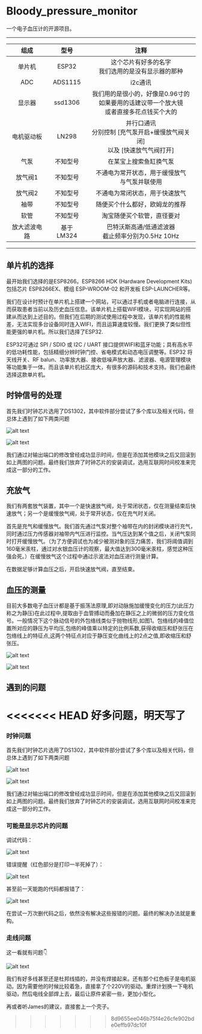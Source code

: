 # Bloody_pressure_monitor
一个电子血压计的开源项目。
***
| 组成 | 型号 | 注释 | 
| :-: | :-: | :-: | 
| 单片机 | ESP32 | 这个芯片有好多的名字<br>我们选用的是没有显示器的那种 | 
| ADC | ADS1115 | i2c通讯 | 
| 显示器 | ssd1306 | 我们用的是很小的，好像是0.96寸的<br>如果要用的话建议带一个放大镜<br>或者直接多花点钱买个大的 |
| 电机驱动板 | LN298 | 并行口通讯<br>分别控制 [充气泵开启+缓慢放气阀关闭] <br>以及 [快速放气气阀打开] |
| 气泵 | 不知型号 | 在某宝上搜索鱼缸换气泵 |
| 放气阀1 | 不知型号 | 不通电为常开状态，用于缓慢放气<br>与气泵并联使用  |
| 放气阀2 | 不知型号 | 不通电为常闭状态，用于快速放气 |
| 袖带 | 不知型号 | 随便买个什么都好，欧姆龙的推荐 |
| 软管 | 不知型号 | 淘宝随便买个软管，直径要对 |
| 放大滤波电路 | 基于LM324 | 巴特沃斯高通/低通滤波器<br>截止频率分别为0.5Hz 10Hz |
***
## 单片机的选择
最开始我们选择的是ESP8266。ESP8266 HDK (Hardware Development Kits) 包括芯片 ESP8266EX、模组 ESP-WROOM-02 和开发板 ESP-LAUNCHER等。

我们在设计时预计在单片机上搭建一个网站，可以通过手机或者电脑进行连接，从而获取患者当前以及历史血压信息。该单片机上搭载WIFI模块，可实现网站的搭建从而达到上述目的。但我们在后期的测试使用过程中发现，该单片机的性能稍差，无法实现多台设备同时连入WIFI，而且运算速度较慢。我们更换了类似但性能更强的单片机。所以我们选择了ESP32.

ESP32可通过 SPI / SDIO 或 I2C / UART 接口提供WIFI和蓝牙功能；具有高水平的低功耗性能，包括精细分辨时钟门控、省电模式和动态电压调整等。ESP32 将天线开关、RF balun、功率放大器、接收低噪声放大器、滤波器、电源管理模块等功能集于一体。而且该单片机社区庞大，有很多的源码和技术支持。我们也最终选择这款单片机。

## 时钟信号的处理
首先我们时钟芯片选用了DS1302，其中软件部分尝试了多个库以及相关代码，但总体上遇到了如下两类问题

![alt text](images/error1.jpg  "Title")

![alt text](images/error2.jpg  "Title")

我们通过对输出端口的修改曾经成功显示时间，但是在添加其他模块之后又回滚到如上两图的问题。最终我们放弃了时钟芯片的安装调试，选用互联网时间校准来完成这一部分的工作。

## 充放气
我们有两套放气装置，其中一个是快速放气阀，处于常闭状态，仅在测量结束后快速放气；另一个是缓慢放气阀，处于常开状态，仅在充气时关闭。

首先是充气和缓慢放气。我们首先通过气泵对整个袖带在内的封闭模块进行充气，同时通过压力传感器对袖带内气压进行监控。当气压达到某个值之后，关闭气泵同时打开缓慢放气。（为了方便调试也为减少被测对象的压力痛苦，我们将阈值调到160毫米汞柱，通过对水银血压计的观察，最大值达到300毫米汞柱，感觉这种压强会死。）在缓慢放气这个过程中通过示波法对血压进行测量计算。

在数据足够计算血压之后，开启快速放气阀，直至结束。

## 血压的测量
目前大多数电子血压计都是基于振荡法原理,即对动脉施加缓慢变化的压力(此压力称之为静压)在此过程中,提取由于血管搏动而叠加在静压之上的微弱的压力变化信号。一般情况下这个脉动信号的外包络线类似于抛物线形,如图1。包络线的峰值位置所对应的静压为平均压,包络的峰值乘以特定的比例系数,获得收缩压和舒张压在包络线上的特征点,这两个特征点对应于静压变化曲线上的2点之值,即收缩压和舒张压。

![alt text](images/微信图片_20180629215533.jpg  "Title")

![alt text](images/原理.png  "Title")

## 遇到的问题
<<<<<<< HEAD
好多问题，明天写了
=======
### 时钟问题
首先我们时钟芯片选用了DS1302，其中软件部分尝试了多个库以及相关代码，但总体上遇到了如下两类问题

![alt text](images/error1.jpg  "Title")

![alt text](images/error2.jpg  "Title")

我们通过对输出端口的修改曾经成功显示时间，但是在添加其他模块之后又回滚到如上两图的问题。最终我们放弃了时钟芯片的安装调试，选用互联网时间校准来完成这一部分的工作。

### 可能是显示芯片的问题
调试代码：

![alt text](images/微信图片_20180630104904.jpg  "Title")

错误提醒（红色部分是打印一半死掉了）：

![alt text](images/微信图片_20180630104921.jpg  "Title")

甚至前一天能跑的代码都报错了：

![alt text](images/微信图片_20180630105402.jpg  "Title")

在尝试一万次删代码之后，依然没有解决这些报错的问题。最终的解决办法就是重构。

### 走线问题
这一看就有问题👇

![alt text](images/img_5545.jpg  "Title")

我们有好多线甚至还是杜邦线插的，并没有焊接起来。还有那个红色板子是电机驱动。因为需要他的时候比较着急，直接拿了个220V的驱动。重焊计划换一下电机驱动，然后电线全部焊上去，最后让原件紧密一些，更加小型化。

再或者听James的建议，直接套上一个壳子。
>>>>>>> 8d9655ee046b75f4e26cfe902bde0effb97dc10f
